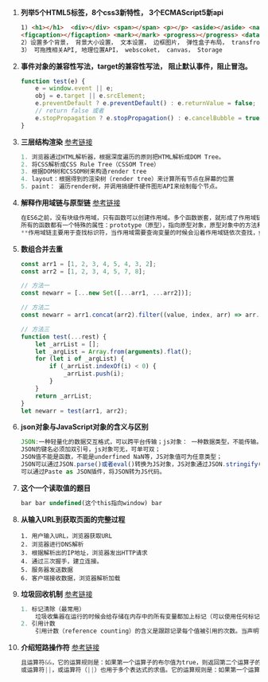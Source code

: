 1. **列举5个HTML5标签，8个css3新特性， 3个ECMAScript5新api**
    ```html
    1) <h1></h1>  <div></div> <span></span> <p></p> <aside></aside> <nav></nav> <header></header> <footer></footer> <figure></figure>
    <figcaption></figcaption> <mark></mark> <progress></progress> <datalist></datalist> <button></button>  <canvas></canvas>等
    2）设置多个背景， 背景大小设置， 文本设置， 边框图片， 弹性盒子布局， transfrom， 过渡动画， 帧动画， 盒子阴影， 新增选择器， calc， 自定义字体, 媒介查询
    3） 可拖拽相关API, 地理位置API， webscoket， canvas， Storage
2. **事件对象的兼容性写法，target的兼容性写法， 阻止默认事件，阻止冒泡。**
    ```javascript
    function test(e) {
        e = window.event || e;
        obj = e.target || e.srcElement;
        e.preventDefault ? e.preventDefault() : e.returnValue = false;  // 阻止默认事件
        // return false 或者
        e.stopPropagation ? e.stopPropagation() : e.cancelBubble = true;
    }
3. **三层结构渲染**      [参考链接](https://juejin.im/post/5bbaa549e51d450e827b6b13#heading-7)
    ```c
    1. 浏览器通过HTML解析器，根据深度遍历的原则把HTML解析成DOM Tree。
    2. 将CSS解析成CSS Rule Tree（CSSOM Tree）
    3. 根据DOM树和CSSOM树来构造render tree
    4. layout：根据得到的渲染树（render tree）来计算所有节点在屏幕的位置
    5. paint： 遍历render树，并调用搞硬件硬件图形API来绘制每个节点。
4. **解释作用域链与原型链** [参考链接](https://juejin.im/post/59535cf66fb9a06bc06a37c6)
    ```c
    在ES6之前，没有块级作用域，只有函数可以创建作用域。多个函数嵌套，就形成了作用域链。浏览器查找变量时，会优先在本作用域中查找，如果没有找到，就往上一层作用域中查找，以此类推，直到顶层作用域。如果再没有找到，则会停止搜索。
    所有的函数都有一个特殊的属性：prototype（原型），指向原型对象，原型对象中的方法和属性可以被函数的实例共享。当使用new操作符实例化一个构造函数时，构造函数返回的对象的prototype指向都早函数的原型对象，可以使用__proto__访问（当然并不推荐，推荐使用ES6的Object.getPrototypeOf()）。这样就行成了一个关系链：实例对象的原型（具体应该是原型的constructor属性）指向构造函数，构造函数的原型是funciton，function的原型是Object.这就构成了一条原型链。而Object的原型是null。当使用某属性或方法时，会在原型链中一次查找，若果当前的原型中已经找到了所要的属性或方法，那么会停止查找，否则会一直向后查找原型链，直到原型链的结尾。
    **作用域链主要用于查找标识符，当作用域需要查询变量的时候会沿着作用域链依次查找，如果找到标识符就会停止搜索，否则会沿着作用域链一次向后查找，直到作用域链的结尾.而原型链是查找应用类型的属性，查找属性会沿着原型链依次进行，如果找到该属性会停止搜索并做相应的操作，否则将会沿着原型链依次查找直到结尾。**
5. **数组合并去重**
    ```javascript
    const arr1 = [1, 2, 3, 4, 5, 4, 3, 2];
    const arr2 = [1, 2, 3, 4, 5, 7, 8];
    
    // 方法一
    const newarr = [...new Set([...arr1, ...arr2])];

    // 方法二
    const newarr = arr1.concat(arr2).filter((value, index, arr) => arr.indexOf(value) === index);

    // 方法三
    function test(...rest) {
        let _arrList = [];
        let _argList = Array.from(arguments).flat();
        for (let i of _argList) {
            if (_arrList.indexOf(i) < 0) {
                _arrList.push(i);
            }
        }
        return _arrList;
    }
    let newarr = test(arr1, arr2);
6. **json对象与JavaScript对象的含义与区别**
    ```js
    JSON:一种轻量化的数据交互格式，可以跨平台传输；js对象： 一种数据类型，不能传输。
    JSON的键名必须加双引号，js对象可无，可单可双；
    JSON值不能是函数，不能是underfined NaN等，JS对象值可为任意类型；
    JSON可以通过JSON.parse()或者eval()转换为JS对象，JS对象通过JSON.stringify()转换为JSON；
    可以通过Paste as JSON插件，将JSON转为JS代码。
7. **这个一个读取值的题目**
    ```js
    bar bar undefined(这个this指向window) bar
8. **从输入URL到获取页面的完整过程**
    ```
    1. 用户输入URL，浏览器获取URL
    2. 浏览器进行DNS解析
    3. 根据解析出的IP地址，浏览器发出HTTP请求
    4. 通过三次握手，建立连接。
    5. 服务器发送数据
    6. 客户端接收数据，浏览器解析加载
9. **垃圾回收机制**  [参考链接](https://juejin.im/post/5bb470295188255c5e66f88f#heading-2)
    ```js
    1. 标记清除（最常用）
        垃圾收集器在运行的时候会给存储在内存中的所有变量都加上标记（可以使用任何标记方式）。然后，它会去掉环境中的变量以及被环境中的变量引用的变量的标记。而在此之后再被加上标记的变量将被视为准备删除的变量，原因是环境中的变量已经无法访问到这些变量了。最后，垃圾收集器完成内存清除工作，销毁那些带标记的值并回收它们所占用的内存空间。
    2. 引用计数
        引用计数（reference counting）的含义是跟踪记录每个值被引用的次数。当声明了一个变量并将一个引用类型值赋给该变量时，则这个值的引用次数就是1。如果同一个值又被赋给另一个变量，则该值的引用次数加1。相反，如果包含对这个值引用的变量又取得了另外一个值，则这个值的引用次数减1。当这个值的引用次数变成0 时，则说明没有办法再访问这个值了，因而就可以将其占用的内存空间回收回来。这样，当垃圾收集器下次再运行时，它就会释放那些引用次数为零的值所占用的内存。
10. **介绍短路操作符**  [参考链接](https://wangdoc.com/javascript/operators/boolean.html#%E4%B8%94%E8%BF%90%E7%AE%97%E7%AC%A6%EF%BC%88%EF%BC%89)
    ```js
    且运算符&&，它的运算规则是：如果第一个运算子的布尔值为true，则返回第二个运算子的值（注意是值，不是布尔值）；如果第一个运算子的布尔值为false，则直接返回第一个运算子的值，且不再对第二个运算子求值。
    或运算符||，或运算符（||）也用于多个表达式的求值。它的运算规则是：如果第一个运算子的布尔值为true，则返回第一个运算子的值，且不再对第二个运算子求值；如果第一个运算子的布尔值为false，则返回第二个运算子的值。